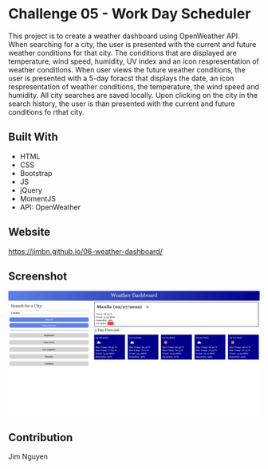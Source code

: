 # Challenge 05 - Work Day Scheduler

This project is to create a weather dashboard using OpenWeather API. When searching for a city, the user is presented with the current and future weather conditions for that city. The conditions that are displayed are temperature, wind speed, humidity, UV index and an icon respresentation of weather conditions. When user views the future weather conditions, the user is presented with a 5-day foracst that displays the date, an icon respresentation of weather conditions, the temperature, the wind speed and humidity. 
All city searches are saved locally. Upon clicking on the city in the search history, the user is than presented with the current and future conditions fo rthat city.

## Built With
* HTML
* CSS
* Bootstrap
* JS
* jQuery
* MomentJS
* API: OpenWeather

## Website
https://jimbn.github.io/06-weather-dashboard/

## Screenshot
![alt text](assets\screenshot\Screenshot.png)

## Contribution
Jim Nguyen